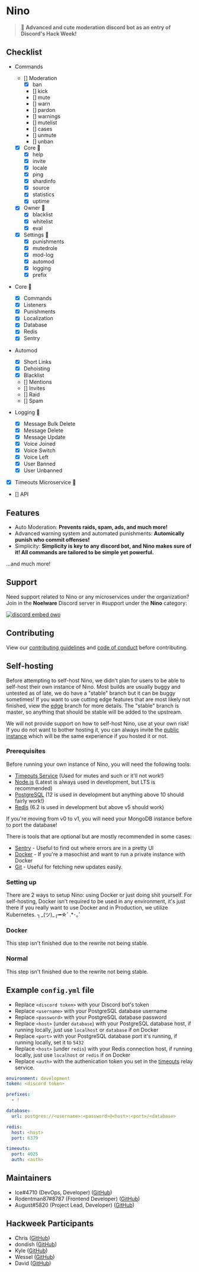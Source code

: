 # Nino
> :hammer: **Advanced and cute moderation discord bot as an entry of Discord's Hack Week!**

## Checklist
- Commands
  - [] Moderation
    - [x] ban
    - [] kick
    - [] mute
    - [] warn
    - [] pardon
    - [] warnings
    - [] mutelist
    - [] cases
    - [] unmute
    - [] unban
  - [x] Core :tada:
    - [x] help
    - [x] invite
    - [x] locale
    - [x] ping
    - [x] shardinfo
    - [x] source
    - [x] statistics
    - [x] uptime
  - [x] Owner :tada:
    - [x] blacklist
    - [x] whitelist
    - [x] eval
  - [x] Settings :tada:
    - [x] punishments
    - [x] mutedrole
    - [x] mod-log
    - [x] automod
    - [x] logging
    - [x] prefix

- Core :tada:
  - [x] Commands
  - [x] Listeners
  - [x] Punishments
  - [x] Localization
  - [x] Database
  - [x] Redis
  - [x] Sentry

- Automod
  - [x] Short Links
  - [x] Dehoisting
  - [x] Blacklist
  - [] Mentions
  - [] Invites
  - [] Raid
  - [] Spam

- Logging :tada:
  - [x] Message Bulk Delete
  - [x] Message Delete
  - [x] Message Update
  - [x] Voice Joined
  - [x] Voice Switch
  - [x] Voice Left
  - [x] User Banned
  - [x] User Unbanned

- [x] Timeouts Microservice :tada:
- [] API

## Features
- Auto Moderation: **Prevents raids, spam, ads, and much more!**
- Advanced warning system and automated punishments: **Automically punish who commit offenses!**
- Simplicity: **Simplicity is key to any discord bot, and Nino makes sure of it! All commands are tailored to be simple yet powerful.**

...and much more!

## Support
Need support related to Nino or any microservices under the organization? Join in the **Noelware** Discord server in #support under the **Nino** category:

[![discord embed owo](https://discord.com/api/v8/guilds/824066105102303232/widget.png?style=banner3)](https://discord.gg/ATmjFH9kMH)

## Contributing
View our [contributing guidelines](https://github.com/NinoDiscord/Nino/blob/master/CONTRIBUTING.md) and [code of conduct](https://github.com/NinoDiscord/Nino/blob/master/CODE_OF_CONDUCT.md) before contributing.

## Self-hosting
Before attempting to self-host Nino, we didn't plan for users to be able to self-host their own instance of Nino. Most builds are usually buggy and untested as of late, we do have a "stable" branch but it can be buggy sometimes! If you want to use cutting edge features that are most likely not finished, view the [edge](https://github.com/NinoDiscord/Nino/tree/edge) branch for more details. The "stable" branch is master, so anything that should be stable will be added to the upstream.

We will not provide support on how to self-host Nino, use at your own risk! If you do not want to bother hosting it, you can always invite the [public instance](https://discord.com/oauth2/authorize?client_id=531613242473054229&scope=bot) which will be the same experience if you hosted it or not.

### Prerequisites
Before running your own instance of Nino, you will need the following tools:

- [Timeouts Service](https://github.com/NinoDiscord/timeouts) (Used for mutes and such or it'll not work!)
- [Node.js](https://nodejs.org) (Latest is always used in development, but LTS is recommended)
- [PostgreSQL](https://postgresql.org) (12 is used in development but anything above 10 should fairly work!)
- [Redis](https://redis.io) (6.2 is used in development but above v5 should work)

If you're moving from v0 to v1, you will need your MongoDB instance before to port the database!

There is tools that are optional but are mostly recommended in some cases:

- [Sentry](https://sentry.io) - Useful to find out where errors are in a pretty UI
- [Docker](https://docker.com) - If you're a masochist and want to run a private instance with Docker
- [Git](https://git-scm.com) - Useful for fetching new updates easily.

### Setting up
There are 2 ways to setup Nino: using Docker or just doing shit yourself. For self-hosting, Docker isn't required to be used in any environment, it's just there if you really want to use Docker and in Production, we utilize Kubernetes. ┐\_(ツ)\_┌━☆ﾟ.*･｡ﾟ

### Docker
This step isn't finished due to the rewrite not being stable.

### Normal
This step isn't finished due to the rewrite not being stable.

## Example `config.yml` file
- Replace `<discord token>` with your Discord bot's token
- Replace `<username>` with your PostgreSQL database username
- Replace `<password>` with your PostgreSQL database password
- Replace `<host>` (under `database`) with your PostgreSQL database host, if running locally, just use `localhost` or `database` if on Docker
- Replace `<port>` with your PostgreSQL database port it's running, if running locally, set it to `5432`
- Replace `<host>` (under `redis`) with your Redis connection host, if running locally, just use `localhost` or `redis` if on Docker
- Replace `<auth>` with the authenication token you set in the [timeouts](https://github.com/NinoDiscord/timeouts) relay service.

```yml
environment: development
token: <discord token>

prefixes:
  - !

database:
  url: postgres://<username>:<password>@<host>:<port>/<database>

redis:
  host: <host>
  port: 6379

timeouts:
  port: 4025
  auth: <auth>
```

## Maintainers
* Ice#4710 (DevOps, Developer) ([GitHub](https://github.com/IceeMC))
* Rodentman87#8787 (Frontend Developer) ([GitHub](https://github.com/Rodentman87))
* August#5820 (Project Lead, Developer) ([GitHub](https://github.com/auguwu))

## Hackweek Participants
* Chris ([GitHub](https://github.com/auguwu))
* dondish ([GitHub](https://github.com/dondish))
* Kyle ([GitHub](https://github.com/scrap))
* Wessel ([GitHub](https://github.com/Wessel))
* David ([GitHub](https://github.com/davidjcralph))
